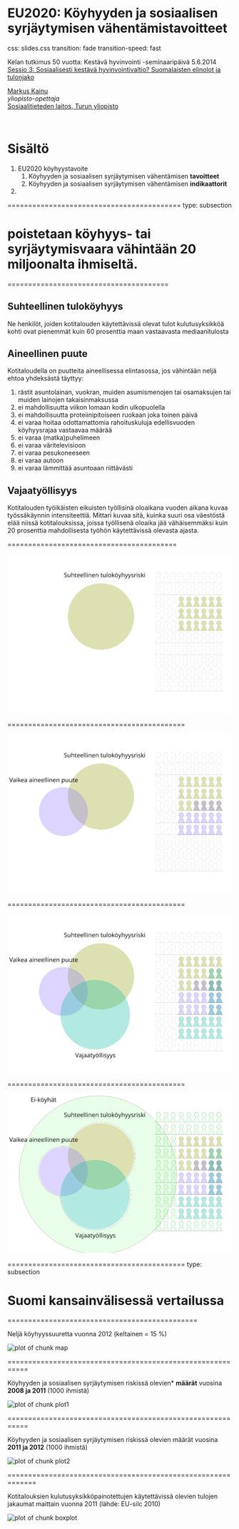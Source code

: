 EU2020: Köyhyyden ja sosiaalisen syrjäytymisen vähentämistavoitteet
==============
css: slides.css
transition: fade
transition-speed: fast

Kelan tutkimus 50 vuotta: Kestävä hyvinvointi -seminaaripäivä 5.6.2014</br>
[Sessio 3: Sosiaalisesti kestävä hyvinvointivaltio? Suomalaisten elinolot ja tulonjako](http://www.kela.fi/kestava-hyvinvointi#Sessio3)


<a href="http://markuskainu.fi">Markus Kainu</a></br>
*yliopisto-opettaja* </br>
[Sosiaalitieteden laitos, Turun yliopisto](https://www.utu.fi/fi/yksikot/soc/yksikot/sosiaalitieteet/Sivut/home.aspx) </br>

<div class="github-fork-ribbon-wrapper right">
<div class="github-fork-ribbon">
<a href="https://github.com/muuankarski/" style="color:white;">Fork me on GitHub</a>
</div>
</div>




Sisältö
===========================================================

1. EU2020 köyhyystavoite
    1. Köyhyyden ja sosiaalisen syrjäytymisen vähentämisen **tavoitteet**
    2. Köyhyyden ja sosiaalisen syrjäytymisen vähentämisen **indikaattorit**
2. 




==========================================
type: subsection

<h1>poistetaan köyhyys- tai syrjäytymisvaara vähintään 20 miljoonalta ihmiseltä.</h1>


=======================================

## Suhteellinen tuloköyhyys

Ne henkilöt, joiden kotitalouden
käytettävissä olevat tulot kulutusyksikköä
kohti ovat pienemmät kuin 60 prosenttia
maan vastaavasta mediaanitulosta

## Aineellinen puute

Kotitaloudella on puutteita aineellisessa elintasossa, jos vähintään neljä ehtoa yhdeksästä täyttyy:

1. rästit asuntolainan, vuokran, muiden asumismenojen tai osamaksujen tai muiden lainojen takaisinmaksussa
2. ei mahdollisuutta viikon lomaan kodin ulkopuolella
3. ei mahdollisuutta proteiinipitoiseen ruokaan joka toinen päivä
4. ei varaa hoitaa odottamattomia rahoituskuluja edellisvuoden köyhyysrajaa vastaavaa määrää
5. ei varaa (matka)puhelimeen
6. ei varaa väritelevisioon
7. ei varaa pesukoneeseen
8. ei varaa autoon
9. ei varaa lämmittää asuntoaan riittävästi

## Vajaatyöllisyys

Kotitalouden työikäisten eikuisten työllisinä oloaikana vuoden aikana kuvaa työssäkäynnin intensiteettiä. Mittari kuvaa sitä, kuinka suuri osa väestöstä elää niissä kotitalouksissa, joissa työllisenä oloaika jää vähäisemmäksi kuin 20 prosenttia mahdollisesta työhön käytettävissä olevasta ajasta.


=========================================

![](figure/eu2020venn1_fi.png)



===========================================

![](figure/eu2020venn2_fi.png)


===========================================

![](figure/eu2020venn3_fi.png)


===========================================

![](figure/eu2020venn4_fi.png)


===========================================
type: subsection

<h1>Suomi kansainvälisessä vertailussa</h1>








==============================================

Neljä köyhyyssuuretta vuonna 2012 (keltainen = 15 %)

![plot of chunk map](kela_semma_2014-figure/map.png) 



===========================================================

Köyhyyden ja sosiaalisen syrjäytymisen riskissä olevien* **määrät** vuosina **2008 ja 2011** (1000 ihmistä)

![plot of chunk plot1](kela_semma_2014-figure/plot1.png) 


===========================================================

Köyhyyden ja sosiaalisen syrjäytymisen riskissä olevien määrät vuosina **2011 ja 2012** (1000 ihmistä)


![plot of chunk plot2](kela_semma_2014-figure/plot2.png) 


=============================================================

Kotitalouksien kulutusyksikköpainotettujen käytettävissä olevien tulojen jakaumat maittain vuonna 2011 (lähde: EU-silc 2010)


![plot of chunk boxplot](kela_semma_2014-figure/boxplot.png) 
